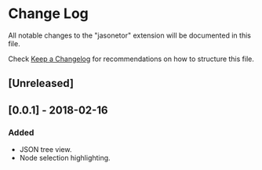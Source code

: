 # Change Log
All notable changes to the "jasonetor" extension will be documented in this file.

Check [Keep a Changelog](http://keepachangelog.com/) for recommendations on how to structure this file.

## [Unreleased]

## [0.0.1] - 2018-02-16
### Added
- JSON tree view.
- Node selection highlighting.